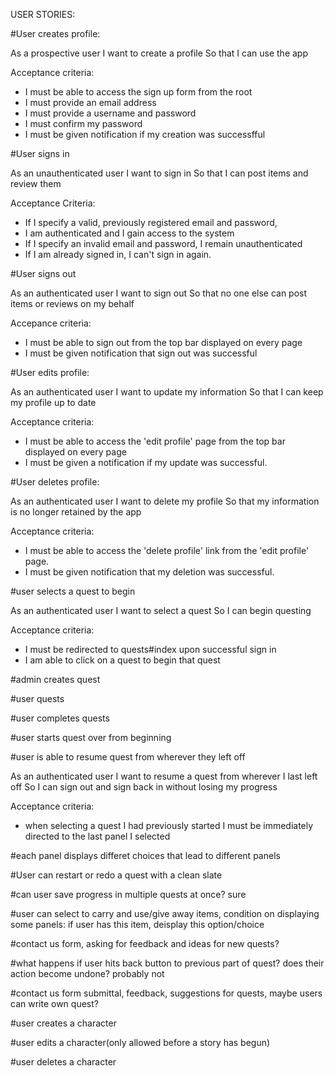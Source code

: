 USER STORIES:

#User creates profile:

As a prospective user
I want to create a profile
So that I can use the app

Acceptance criteria:
- I must be able to access the sign up form from the root
- I must provide an email address
- I must provide a username and password
- I must confirm my password
- I must be given notification if my creation was successfful

#User signs in

As an unauthenticated user
I want to sign in
So that I can post items and review them

Acceptance Criteria:
- If I specify a valid, previously registered email and password,
- I am authenticated and I gain access to the system
- If I specify an invalid email and password, I remain unauthenticated
- If I am already signed in, I can't sign in again.

#User signs out

As an authenticated user
I want to sign out
So that no one else can post items or reviews on my behalf

Accepance criteria:
- I must be able to sign out from the top bar displayed on every page
- I must be given notification that sign out was successful

#User edits profile:

As an authenticated user
I want to update my information
So that I can keep my profile up to date

Acceptance criteria:
- I must be able to access the 'edit profile' page from the top bar displayed on every page
- I must be given a notification if my update was successful.

#User deletes profile:

As an authenticated user
I want to delete my profile
So that my information is no longer retained by the app

Acceptance criteria:
- I must be able to access the 'delete profile' link from the 'edit profile' page.
- I must be given notification that my deletion was successful.

#user selects a quest to begin

As an authenticated user
I want to select a quest
So I can begin questing

Acceptance criteria:
- I must be redirected to quests#index upon successful sign in
- I am able to click on a quest to begin that quest

#admin creates quest

#user quests

#user completes quests

#user starts quest over from beginning

#user is able to resume quest from wherever they left off

As an authenticated user
I want to resume a quest from wherever I last left off
So I can sign out and sign back in without losing my progress

Acceptance criteria:
- when selecting a quest I had previously started I must be immediately directed to the last panel I selected

#each panel displays differet choices that lead to different panels

#User can restart or redo a quest with a clean slate

#can user save progress in multiple quests at once? sure

#user can select to carry and use/give away items, condition on displaying some panels: if user has this item, deisplay this option/choice

#contact us form, asking for feedback and ideas for new quests?

#what happens if user hits back button to previous part of quest? does their action become undone? probably not

#contact us form submittal, feedback, suggestions for quests, maybe users can write own quest?

#user creates a character

#user edits a character(only allowed before a story has begun)

#user deletes a character
